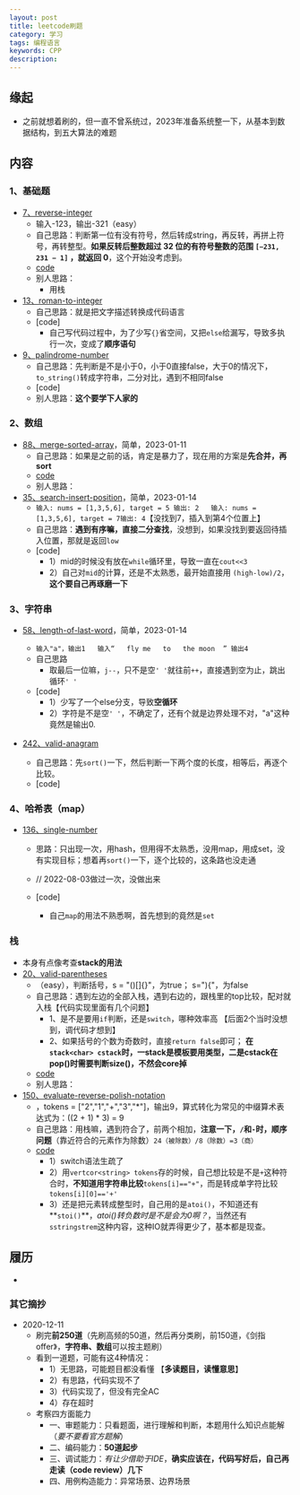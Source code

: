 ```yaml
---
layout: post  
title: leetcode刷题  
category: 学习    
tags: 编程语言        
keywords: CPP      
description:    
---  
```



##  缘起
+ 之前就想着刷的，但一直不曾系统过，2023年准备系统整一下，从基本到数据结构，到五大算法的难题


##  内容

###  1、基础题
+ [7、reverse-integer](https://leetcode.com/problems/reverse-integer/)
	+ 输入-123，输出-321（easy）
	+ 自己思路：判断第一位有没有符号，然后转成string，再反转，再拼上符号，再转整型。**如果反转后整数超过 32 位的有符号整数的范围 `[−231, 231 − 1]` ，就返回 0**，这个开始没考虑到。
	+ [code](https://gitee.com/fewolflion/BookNote/blob/master/00lionel%E6%8A%80%E6%9C%AF%E7%9F%A5%E8%AF%86%E7%AE%A1%E7%90%86/00leetcode/007reverse-integer.cpp)
	+ 别人思路：
		+ 用栈
+ [13、roman-to-integer](https://leetcode.cn/problems/roman-to-integer)
  + 自己思路：就是把文字描述转换成代码语言
  + [code]
    + 自己写代码过程中，为了少写`{}`省空间，又把`else`给漏写，导致多执行一次，变成了**顺序语句**
+ [9、palindrome-number](https://leetcode.com/problems/palindrome-number/)
  + 自己思路：先判断是不是小于0，小于0直接false，大于0的情况下，`to_string()`转成字符串，二分对比，遇到不相同false
  + [code]
  + 别人思路：**这个要学下人家的**

### 2、数组

+ [88、merge-sorted-array](https://leetcode.cn/problems/merge-sorted-array/)，简单，2023-01-11
  + 自己思路：如果是之前的话，肯定是暴力了，现在用的方案是**先合并，再sort**
  + [code](https://gitee.com/fewolflion/BookNote/blob/master/00leetcode/088merge-sorted-array.cpp)
  + 别人思路：
+ [35、search-insert-position](https://leetcode.cn/problems/search-insert-position)，简单，2023-01-14
  + `输入: nums = [1,3,5,6], target = 5 输出: 2   输入: nums = [1,3,5,6], target = 7输出: 4`【没找到7，插入到第4个位置上】
  + 自己思路：**遇到有序嘛，直接二分查找**，没想到，如果没找到要返回待插入位置，那就是返回`low`
  + [code]
    + 1）mid的时候没有放在`while`循环里，导致一直在`cout<<3`
    + 2）自己对`mid`的计算，还是不太熟悉，最开始直接用 `(high-low)/2`，**这个要自己再琢磨一下**

### 3、字符串

+ [58、length-of-last-word](https://leetcode.cn/problems/length-of-last-word/)，简单，2023-01-14
  + `输入"a"，输出1   输入“   fly me   to   the moon  ” 输出4 `
  + 自己思路
    + 取最后一位嘛，`j--`，只不是空`' '`就往前`++`，直接遇到空为止，跳出循环`' '`
  + [code]
    + 1）少写了一个else分支，导致**空循环**
    + 2）字符是不是空`' '`，不确定了，还有个就是边界处理不对，"a"这种竟然是输出0.

+ [242、valid-anagram](https://leetcode.com/problems/valid-anagram/)
  + 自己思路：先`sort()`一下，然后判断一下两个度的长度，相等后，再逐个比较。
  + [code]

### 4、哈希表（map）

+ [136、single-number](https://leetcode.cn/problems/single-number/)
  + 思路：只出现一次，用hash，但用得不太熟悉，没用map，用成set，没有实现目标；想着再`sort()`一下，逐个比较的，这条路也没走通
  + // 2022-08-03做过一次，没做出来
  
  + [code]
    + 自己`map`的用法不熟悉啊，首先想到的竟然是`set`

### 栈

+ 本身有点像考查**stack的用法**
+ [20、valid-parentheses](https://leetcode.cn/problems/valid-parentheses/)
  + （easy），判断括号，s = "()[]{}"，为true； s="){"，为false
  + 自己思路：遇到左边的全部入栈，遇到右边的，跟栈里的top比较，配对就入栈【代码实现里面有几个问题】
    + 1、是不是要用`if`判断，还是`switch`，哪种效率高  【后面2个当时没想到，调代码才想到】
    + 2、如果括号的个数为奇数时，直接`return false`即可； **在`stack<char> cstack`时，一stack是模板要用类型，二是cstack在pop()时需要判断size()，不然会core掉**
  + [code](https://gitee.com/fewolflion/BookNote/blob/master/00leetcode/020valid-parentheses.cpp)
  + 别人思路：
+ [150、evaluate-reverse-polish-notation](https://leetcode.cn/problems/evaluate-reverse-polish-notation/)
  + ，tokens = ["2","1","+","3","*"]，输出9，算式转化为常见的中缀算术表达式为：((2 + 1) * 3) = 9
  + 自己思路：用栈嘛，遇到符合了，前两个相加，**注意一下，`/`和`-`时，顺序问题**（靠近符合的元素作为除数）`24（被除数）/8（除数）=3（商）`
  + [code](https://gitee.com/fewolflion/BookNote/blob/master/00leetcode/150evaluate-reverse-polish-notation.cpp)
    + 1）switch语法生疏了 
    + 2）用`vertcor<string> tokens`存的时候，自己想比较是不是`+`这种符合时，**不知道用字符串比较**`tokens[i]=="+"`，而是转成单字符比较`tokens[i][0]=='+'`
    + 3）还是把元素转成整型时，自己用的是`atoi()`，不知道还有**`stoi()`**，*atoi()转负数时是不是会为0啊？*，当然还有`sstringstrem`这种内容，这种IO就弄得更少了，基本都是现查。


##  履历
+ 

### 其它摘抄

+ 2020-12-11
  + 刷完**前250道**（先刷高频的50道，然后再分类刷，前150道，《剑指offer》，**字符串、数组**可以按主题刷）
  + 看到一道题，可能有这4种情况：
    + 1）无思路，可能题目都没看懂  【**多读题目，读懂意思**】
    + 2）有思路，代码实现不了
    + 3）代码实现了，但没有完全AC
    + 4）存在超时
  + 考察四方面能力
    + 一、审题能力：只看题面，进行理解和判断，本题用什么知识点能解（*要不要看官方题解*）
    + 二、编码能力：**50道起步**
    + 三、调试能力：*有让少借助于IDE*，**确实应该在，代码写好后，自己再走读（code review）几下**
    + 四、用例构造能力：异常场景、边界场景